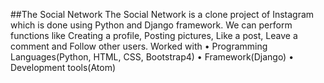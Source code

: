##The Social Network
The Social Network is a clone project of Instagram which is done using Python and
Django framework. We can perform functions like Creating a profile, Posting
pictures, Like a post, Leave a comment and Follow other users.
Worked with
• Programming Languages(Python, HTML, CSS, Bootstrap4)
• Framework(Django)
• Development tools(Atom) 
